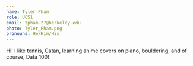 ```yaml
---
name: Tyler Pham
role: UCS1
email: tpham.27@berkeley.edu
photo: Tyler_Pham.png
pronouns: He/Him/His
---
```

Hi! I like tennis, Catan, learning anime covers on piano, bouldering, and of course, Data 100!